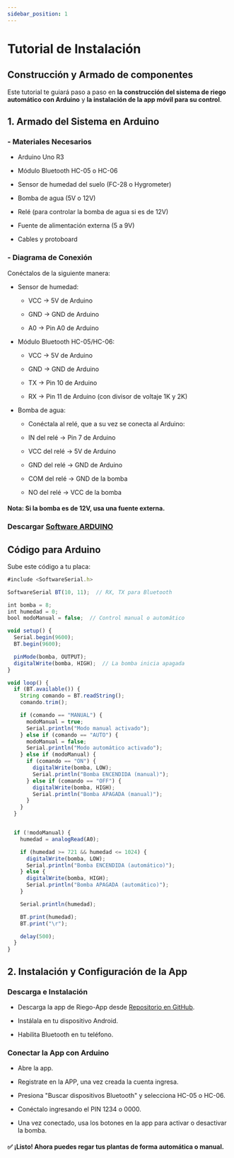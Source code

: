 ```yaml
---
sidebar_position: 1
---
```


# Tutorial de Instalación
## Construcción y Armado de componentes

Este tutorial te guiará paso a paso en **la construcción del sistema de riego automático con Arduino** y **la instalación de la app móvil para su control**.

## 1. Armado del Sistema en Arduino
### -  Materiales Necesarios
  - Arduino Uno R3

  - Módulo Bluetooth HC-05 o HC-06

  - Sensor de humedad del suelo (FC-28 o Hygrometer)

  - Bomba de agua (5V o 12V)

  - Relé (para controlar la bomba de agua si es de 12V)

  - Fuente de alimentación externa (5 a 9V)

  - Cables y protoboard


### -  Diagrama de Conexión

Conéctalos de la siguiente manera:

- Sensor de humedad:

  - VCC → 5V de Arduino

  - GND → GND de Arduino

  - A0 → Pin A0 de Arduino

- Módulo Bluetooth HC-05/HC-06:

  - VCC → 5V de Arduino

  - GND → GND de Arduino

  - TX → Pin 10 de Arduino

  - RX → Pin 11 de Arduino (con divisor de voltaje 1K y 2K)

- Bomba de agua:

  - Conéctala al relé, que a su vez se conecta al Arduino:

  - IN del relé → Pin 7 de Arduino

  - VCC del relé → 5V de Arduino

  - GND del relé → GND de Arduino

  - COM del relé → GND de la bomba

  - NO del relé → VCC de la bomba

####  Nota: Si la bomba es de 12V, usa una fuente externa.

### Descargar [Software ARDUINO](https://www.arduino.cc/en/software)

##  Código para Arduino

Sube este código a tu placa:

```jsx title="Codigo_SistemaRiego"
#include <SoftwareSerial.h>

SoftwareSerial BT(10, 11);  // RX, TX para Bluetooth

int bomba = 8;
int humedad = 0;
bool modoManual = false;  // Control manual o automático

void setup() {
  Serial.begin(9600);
  BT.begin(9600);

  pinMode(bomba, OUTPUT);
  digitalWrite(bomba, HIGH);  // La bomba inicia apagada
}

void loop() {
  if (BT.available()) {
    String comando = BT.readString();
    comando.trim();

    if (comando == "MANUAL") {
      modoManual = true;
      Serial.println("Modo manual activado");
    } else if (comando == "AUTO") {
      modoManual = false;
      Serial.println("Modo automático activado");
    } else if (modoManual) {
      if (comando == "ON") {
        digitalWrite(bomba, LOW);
        Serial.println("Bomba ENCENDIDA (manual)");
      } else if (comando == "OFF") {
        digitalWrite(bomba, HIGH);
        Serial.println("Bomba APAGADA (manual)");
      }
    }
  }


  if (!modoManual) {
    humedad = analogRead(A0);

    if (humedad >= 721 && humedad <= 1024) {
      digitalWrite(bomba, LOW);
      Serial.println("Bomba ENCENDIDA (automático)");
    } else {
      digitalWrite(bomba, HIGH);
      Serial.println("Bomba APAGADA (automático)");
    }

    Serial.println(humedad);

    BT.print(humedad);  
    BT.print("\r");     

    delay(500);
  }
}

```

##  2. Instalación y Configuración de la App

###  Descarga e Instalación

- Descarga la app de Riego-App desde [Repositorio en GitHub](https://github.com/VicDel05/FloraPlus.git).

- Instálala en tu dispositivo Android.

- Habilita Bluetooth en tu teléfono.

###  Conectar la App con Arduino

- Abre la app.

- Registrate en la APP, una vez creada la cuenta ingresa.

- Presiona "Buscar dispositivos Bluetooth" y selecciona HC-05 o HC-06.

- Conéctalo ingresando el PIN 1234 o 0000.

- Una vez conectado, usa los botones en la app para activar o desactivar la bomba.

#### ✅ ¡Listo! Ahora puedes regar tus plantas de forma automática o manual. 
